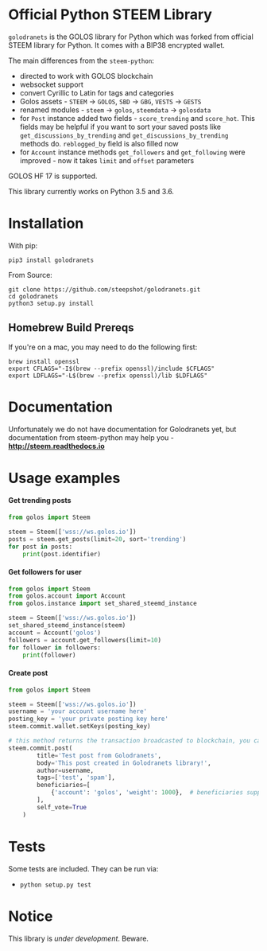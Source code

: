 # Official Python STEEM Library

`golodranets` is the GOLOS library for Python which was forked from official STEEM library for Python. It comes with a BIP38 encrypted wallet.

The main differences from the `steem-python`:
* directed to work with GOLOS blockchain
* websocket support
* convert Cyrillic to Latin for tags and categories
* Golos assets - `STEEM` -> `GOLOS`, `SBD` -> `GBG`, `VESTS` -> `GESTS`
* renamed modules - `steem` -> `golos`, `steemdata` -> `golosdata`
* for `Post` instance added two fields - `score_trending` and `score_hot`. This fields may be helpful if you want to sort your saved posts like `get_discussions_by_trending` and `get_discussions_by_trending` methods do. `reblogged_by` field is also filled now
* for `Account` instance methods `get_followers` and `get_following` were improved - now it takes `limit` and `offset` parameters

GOLOS HF 17 is supported.

This library currently works on Python 3.5 and 3.6.

# Installation

With pip:

```
pip3 install golodranets
```

From Source:

```
git clone https://github.com/steepshot/golodranets.git
cd golodranets
python3 setup.py install
```

## Homebrew Build Prereqs

If you're on a mac, you may need to do the following first:

```
brew install openssl
export CFLAGS="-I$(brew --prefix openssl)/include $CFLAGS"
export LDFLAGS="-L$(brew --prefix openssl)/lib $LDFLAGS"
```

# Documentation

Unfortunately we do not have documentation for Golodranets yet, but documentation from steem-python may help you -  **http://steem.readthedocs.io**

# Usage examples

#### Get trending posts

``` python
from golos import Steem

steem = Steem(['wss://ws.golos.io'])
posts = steem.get_posts(limit=20, sort='trending')
for post in posts:
    print(post.identifier)
```

#### Get followers for user
``` python
from golos import Steem
from golos.account import Account
from golos.instance import set_shared_steemd_instance

steem = Steem(['wss://ws.golos.io'])
set_shared_steemd_instance(steem)
account = Account('golos')
followers = account.get_followers(limit=10)
for follower in followers:
    print(follower)
```

#### Create post
``` python
from golos import Steem

steem = Steem(['wss://ws.golos.io'])
username = 'your account username here'
posting_key = 'your private posting key here'
steem.commit.wallet.setKeys(posting_key)

# this method returns the transaction broadcasted to blockchain, you can jst omit it if not needed
steem.commit.post(
        title='Test post from Golodranets',
        body='This post created in Golodranets library!',
        author=username,
        tags=['test', 'spam'],
        beneficiaries=[
            {'account': 'golos', 'weight': 1000},  # beneficiaries support!
        ],
        self_vote=True
    )
```

# Tests

Some tests are included.  They can be run via:

* `python setup.py test`

# Notice

This library is *under development*.  Beware.
